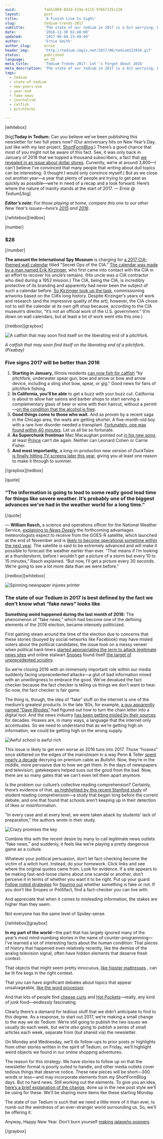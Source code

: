 ```yaml
---
uuid:             fab51889-043d-419a-b115-976b7125c220
layout:           post
title:            'A Finish Line In Sight'
slug:             tedium-trends-2017
subtitle:         'The state of our tedium in 2017 is a bit worrying, but there are just enough bright spots to make yet another year of drudgery worthwhile.'
date:             '2016-12-30 02:48:00'
updated:          '2017-06-04 23:49:49'
author:           'Ernie Smith'
author_slug:      ernie
header_img:       'http://tedium.imgix.net/2017/06/tedium122916.gif'
status:           published
language:         en_US
meta_title:       'Tedium Trends 2017: Let''s Forget About 2016'
meta_description: 'The state of our tedium in 2017 is a bit worrying, but there are just enough bright spots to make yet another year of drudgery worthwhile.'
tags:
  - tedium
  - state-of-tedium
  - new-years-eve
  - year-end
  - fake-news
  - journalism
  - catfish
  - pitchforks

---
```


[whitebox]

[big]**Today in Tedium:** Can you believe we’ve been publishing this newsletter for two full years now? (Our anniversary hits on New Year’s Day, just like with my last project, [ShortFormBlog](http://shortformblog.com/).)  There’s a good chance that most of you might not be aware of this fact. See, it was only back in January of 2016 that we topped a thousand subscribers, a fact that [we revealed in an issue about dollar stores](http://tedium.co/2016/01/19/dollar-stores-analysis/).  Currently, we’re at around 3,800—I can't believe I've convinced that many people that writing about dull topics can be interesting. (I thought I would only convince myself.) But as we close out another year—a year that plenty of people are trying to get past as quickly as possible—we’re in need of a recap and a look forward. Here’s where the nature of inanity stands at the start of 2017. *— Ernie @ Tedium*[/big]

_**Editor’s note:**  For those playing at home, compare this one to our other New Year’s issues—here’s [2015](http://tedium.co/2015/01/01/tedium-time-to-drop-the-ball/) and [2016](http://tedium.co/2015/12/31/tedium-trends-2016/) ._

[/whitebox][redbox]

[number]
### $28
[/number]

**The amount the International Spy Museum** is charging for [a 2017 CIA-themed wall calendar](http://www.spymuseumstore.org/cia-2017-calendar.html) titled “Secret Ops of the CIA.” [The calendar was made by a man named Erik Kirzinger](https://www.washingtonpost.com/local/a-cia-calendar-the-cia-gift-shop-refuses-to-sell-yes-and-heres-the-strange-story-behind-it/2016/12/28/bde03862-c604-11e6-8bee-54e800ef2a63_story.html?utm_term=.476321068aa4), who first came into contact with the CIA in an effort to recover his uncle’s remains. (His uncle was a CIA contractor who died during a 1952 mission.) The CIA, being the CIA, is incredibly protective of its branding and apparently had never been the subject of such a calendar before. [So Kirzinger took up the task](https://www.cia-art.com/), commissioning artworks based on the CIA’s long history. Despite Kirzinger’s years of work and research (and the impressive quality of the art), however, the CIA chose not to sell the calendar at its own gift shop because, according to the CIA museum’s director, “it’s not an official work of the U.S. government.” (I’m down on wall calendars, but at least a lot of work went into this one.)

[/redbox][graybox]

![A catfish that may soon find itself on the liberating end of a pitchfork.](http://tedium.imgix.net/2017/06/1229_catfish.jpg)

*A catfish that may soon find itself on the liberating end of a pitchfork. (Pixabay)*

### Five signs 2017 will be better than 2016
 
1. **Starting in January,** Illinois residents [can now fish for catfish](http://outdoornews.com/2016/06/10/bullseye-for-bow-anglers/) “by pitchfork, underwater spear gun, bow and arrow or bow and arrow device, including a sling shot bow, spear, or gig.” Good news for fans of pitchfork fishing.
2. **In California, you’ll be able** to get a buzz with your buzz cut. California is about to allow hair salons and barber shops to start serving a complementary glass of beer or wine with their haircut, without a permit—[on the condition that the alcohol is free](http://ktla.com/2016/09/29/california-beauty-salons-barbershops-will-soon-be-allowed-to-serve-wine-and-beer-under-new-law/).
3. **Good things come to those who wait.** And as proven by a recent saga in the Chicago area, the waits are getting shorter. A five-month-old boy with a rare liver disorder needed a transplant. [Fortunately, one was found within 40 minutes](http://www.nbcchicago.com/news/local/Christmas-Miracle-Baby-Boy-Gets-Donor-Match-40-Minutes-After-Being-Listed-for-a-Liver-407915345.html). Let us all be so fortunate.
4. **As Superchunk frontman** Mac Macaughan pointed out [in his new song](https://macmccaughan.bandcamp.com/track/happy-new-year-prince-cant-die-again), at least [Prince](http://tedium.co/2016/04/21/prince-troubled-relationship-with-copyright/) can’t die again. Neither can Leonard Cohen or Carrie Fisher.
5. **And most importantly,** a long-in-production new version of *DuckTales* [is finally hitting TV screens later this year](http://www.eonline.com/news/816326/the-new-ducktales-cast-is-seriously-stacked-with-tv-faves), giving you at least one reason to make it through to summer.

[/graybox][redbox]

[quote]
### “The information is going to lead to some really good lead time for things like severe weather. It’s probably one of the biggest advances we’ve had in the weather world for a long time.”
[/quote]

— **William Rasch,** a science and operations officer for the National Weather Service, [explaining to *News Deeply*](https://www.newsdeeply.com/water/articles/2016/12/05/better-forecasts-ahead-for-western-weather-and-natural-disasters) the forthcoming advantages meteorologists expect to receive from the GOES-R satellite, which launched at the end of November and is [likely to become operational sometime within the next year](http://phys.org/news/2016-12-goes-r-orbit-weather.html). The satellite is said to be extremely advanced and will make it possible to forecast the weather earlier than ever. “That means if I’m looking at a thunderstorm, before I wouldn’t get a picture of a storm but every 10 to 15 minutes,” Rasch explained. “But now, I’ll get a picture every 30 seconds. We’re going to see a lot more data than we were before.”

[/redbox][whitebox]

![Spinning newspaper injures printer](http://tedium.imgix.net/2017/06/1229_newspaper.jpg)

### The state of our Tedium in 2017 is best defined by the fact we don’t know what “fake news” looks like

**Something weird happened during the last month of 2016:** The phenomenon of “fake news,” which had become one of the defining elements of the 2016 election, became intensely politicized.

First gaining steam around the time of the election due to concerns that these stories (buoyed by social networks like Facebook) may have misled voters about the political candidates, the issue took on a messy veneer when political hard-liners [started appropriating the term to attack legitimate news sites](http://www.nytimes.com/2016/12/25/us/politics/fake-news-claims-conservatives-mainstream-media-.html) and online stalwart [Snopes](http://www.snopes.com/) found itself [the target of unprecedented scrutiny](https://www.theguardian.com/media/2016/dec/23/why-is-mail-online-going-after-fact-checkers-snopes).

So we’re closing 2016 with an immensely important role within our media suddenly facing unprecedented attacks—a glut of bad information mixed with an unwillingness to embrace the good. We’ve devalued the fact checker because the fact checker is telling us things we don’t want to hear. So now, the fact checker is fair game.

The thing is, though, the idea of “fake” stuff on the internet is one of the medium’s greatest products. In the late ’80s, for example, [a guy apparently named “Dave Rhodes”](http://tedium.co/2015/06/18/anatomy-scams-when-pyramids-collapse/#ifirunintodaverhodesonthestreetimgonnapunchhimintheface) had figured out how to turn the chain letter into a digital tool. And the news industry [has been getting misled by their sources](http://tedium.co/2015/07/23/early-computer-virus-history/#thedaythemedialearnedwhatacomputerviruswas) for decades. Hoaxes are, in many ways, a language that the internet only accentuates. So we need to understand that as we’re getting high on information, we could be getting high on the wrong supply.

![Awful school is awful rich](http://tedium.imgix.net/2017/06/1229_newspaper2.jpg)

This issue is likely to get even worse as 2016 tuns into 2017. Those “hoaxes” once skittered on the edges of the mainstream in a way Penn & Teller [spent nearly a decade](http://amzn.to/2iBrYzV) decrying on premium cable as *Bullshit*. Now, they’re in the middle, more pervasive due to how we get them. In the days of newspapers and television, gatekeepers helped suss out the good from the bad. Now, there are so many gates that we can’t even tell them apart anymore.

Is the problem our culture’s collective reading comprehension? Certainly, there’s evidence of that, [as highlighted by this recent Stanford study](https://ed.stanford.edu/news/stanford-researchers-find-students-have-trouble-judging-credibility-information-online) of student reading comprehension—a study that began long before the current debate, and one that found that schools aren’t keeping up in their detection of likes or misinformation.

"In every case and at every level, we were taken aback by students' lack of preparation," the authors wrote in their study.

![Crazy promises the key](http://tedium.imgix.net/2017/06/1229_newspaper3.jpg)

Combine this with the recent desire by many to call legitimate news outlets “fake news,” and suddenly, it feels like we’re playing a pretty dangerous game as a culture.

Whatever your political persuasion, don’t let fact-checking become the victim of a witch hunt. Instead, do your homework. Click links and see where the original quotes came from. Look for evidence. If a site appears to be making fast-and-loose claims about one scandal or another, don’t perceive it in terms of whether you want it to be right. Put up your guard. [Follow noted strategies](http://www.factcheck.org/2016/11/how-to-spot-fake-news/) for [figuring out](https://www.buzzfeed.com/craigsilverman/fake-news-checkllist-2) whether something is fake or not. If you don’t like Snopes or Politifact, find a fact-checker you can live with.

And appreciate that when it comes to misleading information, the stakes are higher than they seem.

Not everyone has the same level of Spidey-sense.

[/whitebox][graybox]

**In my part of the world**—the part that has largely ignored many of the year’s most mind-numbing stories in the name of counter-programming—I’ve learned a lot of interesting facts about the human condition: That pieces of history that happened even relatively recently, like the demise of the analog television signal, often have hidden elements that deserve fresh context.

That objects that might seem pretty innocuous, [like hipster mattresses](http://tedium.co/2016/01/14/hipster-mattresses-casper-yogabed/) , can be lit fire kegs in the right context.

That you can have significant debates about topics that appear unsalvageable, [like the word processor](http://tedium.co/2016/08/18/bare-metal-writing-word-processor-history/).

And that lots of people find [cheese curls](http://tedium.co/2016/11/10/cheese-curls-creation-story/) and [Hot Pockets](http://tedium.co/2016/05/26/hot-pocket-history-iran-jewish-diaspora/)—really, any kind of junk food—endlessly fascinating.

Clearly there’s a demand for tedious stuff that we didn’t anticipate to find to this degree. As a response, to start out 2017, we’re making a small change to the way we do Tedium: We’re still going to publish the two issues we usually do each week, but we’re *also* going to publish a series of small articles each week, separate from (but shared via) the newsletter.

On Monday and Wednesday, we’ll do follow-ups to prior posts or highlights from other stories written in the spirit of Tedium; on Friday, we’ll highlight weird objects we found in our online shopping adventures.

The reason for this strategy: We have stories to follow up on that the newsletter format is poorly suited to handle, and other media outlets cover tedious things that deserve notice. These new pieces will be short—300 words or less—and may incorporate elements from my ShortFormBlog days. But no hard news. Still working out the elements. To give you an idea, [here’s a brief explanation of the change](http://tedium.co/2016/12/29/daily-tedium-announcement/), done up in the new post style we’ll be using for these. We’ll be sharing more items like these starting Monday.

The state of our Tedium is such that we need a little more of it than ever, to numb out the weirdness of an ever-stranger world surrounding us. So, we’ll be offering it.

Anyway, Happy New Year. Don’t burn yourself [making jalapeño poppers](http://tedium.co/2015/07/30/my-hands-are-burning/).

[/graybox]
